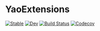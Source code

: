 # YaoExtensions

[![Stable](https://img.shields.io/badge/docs-stable-blue.svg)](https://GiggleLiu.github.io/YaoExtensions.jl/stable)
[![Dev](https://img.shields.io/badge/docs-dev-blue.svg)](https://GiggleLiu.github.io/YaoExtensions.jl/dev)
[![Build Status](https://travis-ci.com/GiggleLiu/YaoExtensions.jl.svg?branch=master)](https://travis-ci.com/GiggleLiu/YaoExtensions.jl)
[![Codecov](https://codecov.io/gh/GiggleLiu/YaoExtensions.jl/branch/master/graph/badge.svg)](https://codecov.io/gh/GiggleLiu/YaoExtensions.jl)
